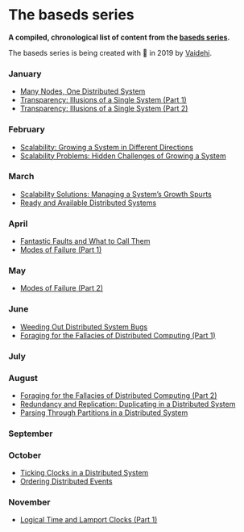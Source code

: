 # The baseds series
__A compiled, chronological list of content from the [baseds series](https://medium.com/baseds).__

The baseds series is being created with 💛 in 2019 by [Vaidehi](https://twitter.com/vaidehijoshi).

### January		
- [Many Nodes, One Distributed System](https://medium.com/baseds/many-nodes-one-distributed-system-9921f85205c4)
- [Transparency: Illusions of a Single System (Part 1)](https://medium.com/baseds/transparency-illusions-of-a-single-system-part-1-b01c25f7dddd)
- [Transparency: Illusions of a Single System (Part 2)](https://medium.com/baseds/transparency-illusions-of-a-single-system-part-2-2b21c5047774)

### February		
- [Scalability: Growing a System in Different Directions](https://medium.com/baseds/scalability-growing-a-system-in-different-directions-ae16469c4cb3)
- [Scalability Problems: Hidden Challenges of Growing a System](https://medium.com/baseds/scalability-problems-hidden-challenges-of-growing-a-system-f74313b063c3)

### March	
- [Scalability Solutions: Managing a System’s Growth Spurts](https://medium.com/baseds/scalability-solutions-managing-a-systems-growth-spurts-d8abc9143fac)
- [Ready and Available Distributed Systems](https://medium.com/baseds/ready-and-available-distributed-systems-161023aca378)

### April	
- [Fantastic Faults and What to Call Them](https://medium.com/baseds/fantastic-faults-and-what-to-call-them-56d91a1b198c)
- [Modes of Failure (Part 1)](https://medium.com/baseds/modes-of-failure-part-1-6687504bfed6)

### May	
- [Modes of Failure (Part 2)](https://medium.com/baseds/modes-of-failure-part-2-4d050794be2f)

### June
- [Weeding Out Distributed System Bugs](https://medium.com/baseds/weeding-out-distributed-system-bugs-28a01e37f70c)
- [Foraging for the Fallacies of Distributed Computing (Part 1)](https://medium.com/baseds/foraging-for-the-fallacies-of-distributed-computing-part-1-1b35c3b85b53)

### July

### August
- [Foraging for the Fallacies of Distributed Computing (Part 2)](https://medium.com/baseds/foraging-for-the-fallacies-of-distributed-computing-part-2-b8ff29beed56)
- [Redundancy and Replication: Duplicating in a Distributed System](https://medium.com/baseds/redundancy-and-replication-duplicating-in-a-distributed-system-7ab4322d7378)
- [Parsing Through Partitions in a Distributed System](https://medium.com/baseds/parsing-through-partitions-in-a-distributed-system-3c1723fecc4e)

### September

### October
- [Ticking Clocks in a Distributed System](https://medium.com/baseds/ticking-clocks-in-a-distributed-system-ef2aa4df07a3)
- [Ordering Distributed Events](https://medium.com/baseds/ordering-distributed-events-29c1dd9d1eff)

### November
- [Logical Time and Lamport Clocks (Part 1)](https://medium.com/baseds/logical-time-and-lamport-clocks-part-1-d0317e407112)

